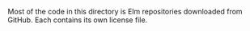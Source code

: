 Most of the code in this directory is Elm repositories downloaded from GitHub. Each contains its own license file.
